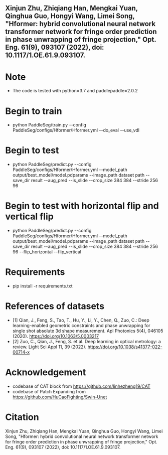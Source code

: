
<!-- ## Main Pipeline
![mainpipline](https://user-images.githubusercontent.com/84077203/137656145-ee630b3a-e9cd-4faf-9302-b3534bd9952f.png) -->

<!-- ## Representative Visual Results
![wrap139](https://user-images.githubusercontent.com/84077203/137653421-9d4baef7-0bc9-4c4a-affe-726cfe87a15c.png)
![unwrap139](https://user-images.githubusercontent.com/84077203/137655883-fd9c4e43-50fc-4b31-b394-ab166af21a70.png) -->


## Xinjun Zhu, Zhiqiang Han, Mengkai Yuan, Qinghua Guo, Hongyi Wang, Limei Song, "Hformer: hybrid convolutional neural network transformer network for fringe order prediction in phase unwrapping of fringe projection," Opt. Eng. 61(9), 093107 (2022), doi: 10.1117/1.OE.61.9.093107.

<!-- ## We show the fringe pattern, the wrapped phase, the fringe order and the unwrapped phase in Fig. \ref{dataset}. The wrapped phase can be obtained with the phase shifting method as follows:
![1](https://user-images.githubusercontent.com/84077203/167300823-ed646543-5712-441c-b062-727841b5e9ea.png)
![2](https://user-images.githubusercontent.com/84077203/167300824-3d545c7a-3c61-4583-9a15-bd00d0b15332.png)
-->

# Note
* The code is tested with python=3.7 and paddlepaddle=2.0.2


# Begin to train
* python PaddleSeg/train.py --config PaddleSeg/configs/Hformer/Hformer.yml --do_eval --use_vdl

# Begin to test
* python PaddleSeg/predict.py --config PaddleSeg/configs/Hformer/Hformer.yml --model_path output/best_model/model.pdparams --image_path dataset path --save_dir result --aug_pred  --is_slide --crop_size 384 384 --stride 256 96

# Begin to test with horizontal flip and vertical flip
* python PaddleSeg/predict.py --config PaddleSeg/configs/Hformer/Hformer.yml --model_path output/best_model/model.pdparams --image_path dataset path --save_dir result --aug_pred  --is_slide --crop_size 384 384 --stride 256 96  --flip_horizontal --flip_vertical

# Requirements
* pip install -r requirements.txt

# References of datasets
* [1]  Qian, J., Feng, S., Tao, T., Hu, Y., Li, Y., Chen, Q., Zuo, C.: Deep learning-enabled geometric constraints and phase unwrapping for single shot absolute 3d shape measurement. Apl Photonics 5(4), 046105 (2020). https://doi.org/10.1063/5.0003217
* [2] Zuo, C., Qian, J., Feng, S. et al. Deep learning in optical metrology: a review. Light Sci Appl 11, 39 (2022). https://doi.org/10.1038/s41377-022-00714-x
# Acknowledgement
* codebase of CAT block from https://github.com/linhezheng19/CAT
* codebase of Patch Expanding from https://github.com/HuCaoFighting/Swin-Unet

# Citation
Xinjun Zhu, Zhiqiang Han, Mengkai Yuan, Qinghua Guo, Hongyi Wang, Limei Song, "Hformer: hybrid convolutional neural network transformer network for fringe order prediction in phase unwrapping of fringe projection," Opt. Eng. 61(9), 093107 (2022), doi: 10.1117/1.OE.61.9.093107.
